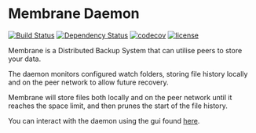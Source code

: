 # Membrane Daemon
[![Build Status](https://travis-ci.org/domhauton/membraned.svg?branch=master)](https://travis-ci.org/domhauton/membraned) [![Dependency Status](https://www.versioneye.com/user/projects/58a5efc6a782d10041e105d7/badge.svg?style=flat-square)](https://www.versioneye.com/user/projects/58a5efc6a782d10041e105d7) [![codecov](https://codecov.io/gh/domhauton/membraned/branch/master/graph/badge.svg)](https://codecov.io/gh/domhauton/membraned) [![license](https://img.shields.io/github/license/mashape/apistatus.svg)]()

Membrane is a Distributed Backup System that can utilise peers to store your data.

The daemon monitors configured watch folders, storing file history locally and on the peer network to allow future recovery.

Membrane will store files both locally and on the peer network until it reaches the space limit, and then prunes the start of the file history.

You can interact with the daemon using the gui found [here](https://github.com/domhauton/membrane).
